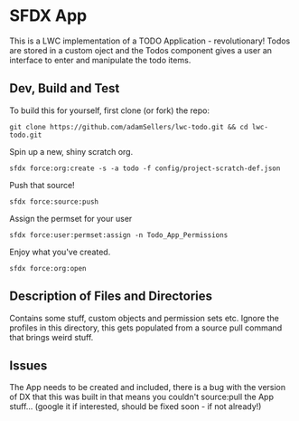 # SFDX  App
This is a LWC implementation of a TODO Application - revolutionary! Todos are stored in a custom oject and the Todos component gives a user an interface to enter and manipulate the todo items. 

## Dev, Build and Test
To build this for yourself, first clone (or fork) the repo: 
````
git clone https://github.com/adamSellers/lwc-todo.git && cd lwc-todo.git
````
Spin up a new, shiny scratch org. 
````
sfdx force:org:create -s -a todo -f config/project-scratch-def.json
````
Push that source!
````
sfdx force:source:push
````
Assign the permset for your user
````
sfdx force:user:permset:assign -n Todo_App_Permissions
````
Enjoy what you've created. 
````
sfdx force:org:open
````

## Description of Files and Directories
Contains some stuff, custom objects and permission sets etc. Ignore the profiles in this directory, this gets populated from a source pull command that brings weird stuff. 

## Issues
The App needs to be created and included, there is a bug with the version of DX that this was built in that means you couldn't source:pull the App stuff... (google it if interested, should be fixed soon - if not already!)



